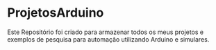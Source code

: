 # ProjetosArduino
Este Repositório foi criado para armazenar todos os meus projetos e exemplos  de pesquisa para automação utilizando Arduino e simulares.
